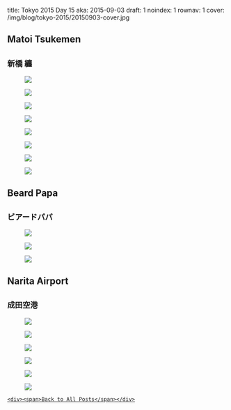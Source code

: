 title: Tokyo 2015 Day 15
aka: 2015-09-03
draft: 1
noindex: 1
rownav: 1
cover: /img/blog/tokyo-2015/20150903-cover.jpg

<h2 class="context">Matoi Tsukemen</h2>
<h2 class="context"><small>新橋 纏</small></h2>

<figure class="bust"><img src="/img/blog/tokyo-2015/20150903-120547.jpg"></figure>
<figure><img src="/img/blog/tokyo-2015/20150903-120551.jpg"></figure>
<figure><img src="/img/blog/tokyo-2015/20150903-120622.jpg"></figure>
<div class="h1-1 bust box">
  <figure><img src="/img/blog/tokyo-2015/20150903-121447.jpg"></figure>
  <figure><img src="/img/blog/tokyo-2015/20150903-121449.jpg"></figure>
</div>
<div class="h1-1 bust box">
  <figure><img src="/img/blog/tokyo-2015/20150903-122157.jpg"></figure>
  <figure><img src="/img/blog/tokyo-2015/20150903-122158.jpg"></figure>
</div>
<figure><img src="/img/blog/tokyo-2015/20150903-122905.jpg"></figure>

<h2 class="context">Beard Papa</h2>
<h2 class="context"><small>ビアードパパ</small></h2>

<figure><img src="/img/blog/tokyo-2015/20150903-123728.jpg"></figure>
<figure><img src="/img/blog/tokyo-2015/20150903-123848.jpg"></figure>
<figure><img src="/img/blog/tokyo-2015/20150903-123953.jpg"></figure>

<h2 class="context">Narita Airport</h2>
<h2 class="context"><small>成田空港</small></h2>

<figure class="bust"><img src="/img/blog/tokyo-2015/20150903-152446.jpg"></figure>
<figure><img src="/img/blog/tokyo-2015/20150903-154823.jpg"></figure>
<figure><img src="/img/blog/tokyo-2015/20150903-154814.jpg"></figure>
<figure><img src="/img/blog/tokyo-2015/20150903-155642.jpg"></figure>
<figure class="bust"><img src="/img/blog/tokyo-2015/20150903-204538.jpg"></figure>

<div class="hud">
  <a href="tokyo-2015.html">
    <figure><img src="/img/blog/tokyo-2015/cover.jpg"></figure>
   
    <div><span>Back to All Posts</span></div>
  </a>
</div>

